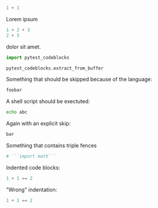 ```python
1 + 1
```
Lorem ipsum
```python
1 + 2 + 3
2 + 5
```
dolor sit amet.
```python
import pytest_codeblocks

pytest_codeblocks.extract_from_buffer
```
Something that should be skipped because of the language:
```ruby
foobar
```
A shell script should be exectuted:
```sh
echo abc
```
Again with an explicit skip:
<!--pytest-codeblocks:skip-->
```python
bar
```

Something that contains triple fences
```python
# ```import math```
```

Indented code blocks:
  ```python
  1 + 1 == 2
  ```

"Wrong" indentation:
```python
1 + 1 == 2
  ```
